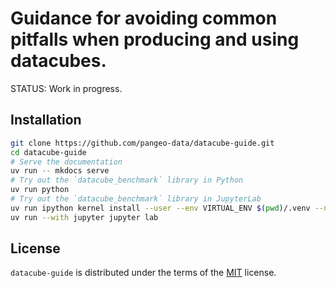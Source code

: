 # Guidance for avoiding common pitfalls when producing and using datacubes.

STATUS: Work in progress.

## Installation

```bash
git clone https://github.com/pangeo-data/datacube-guide.git
cd datacube-guide
# Serve the documentation
uv run -- mkdocs serve
# Try out the `datacube_benchmark` library in Python
uv run python
# Try out the `datacube_benchmark` library in JupyterLab
uv run ipython kernel install --user --env VIRTUAL_ENV $(pwd)/.venv --name=project
uv run --with jupyter jupyter lab
```

## License

`datacube-guide` is distributed under the terms of the [MIT](https://spdx.org/licenses/MIT.html) license.
